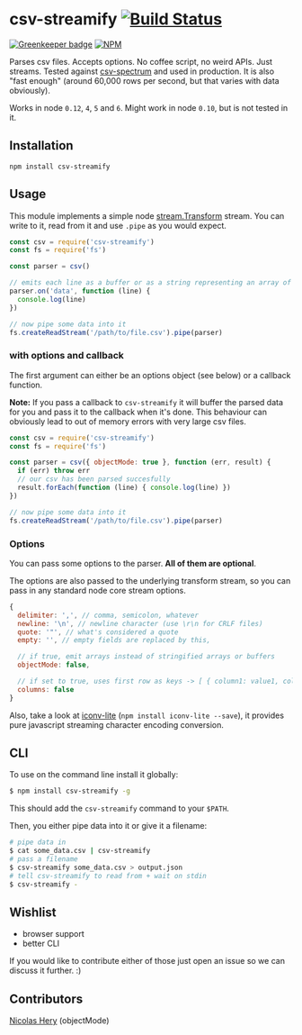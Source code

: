 csv-streamify [![Build Status](https://travis-ci.org/klaemo/csv-stream.svg?branch=master)](https://travis-ci.org/klaemo/csv-stream)
===

[![Greenkeeper badge](https://badges.greenkeeper.io/klaemo/csv-stream.svg)](https://greenkeeper.io/)
[![NPM](https://nodei.co/npm/csv-streamify.png?downloadRank=true)](https://nodei.co/npm/csv-streamify/)

Parses csv files. Accepts options. No coffee script, no weird APIs. Just streams. Tested against [csv-spectrum](https://github.com/maxogden/csv-spectrum) and used in production.
It is also "fast enough" (around 60,000 rows per second, but that varies with data obviously).

Works in node `0.12`, `4`, `5` and `6`. Might work in node `0.10`, but is not tested in it.

## Installation

```
npm install csv-streamify
```

## Usage

This module implements a simple node [stream.Transform](http://nodejs.org/api/stream.html#stream_class_stream_transform) stream.
You can write to it, read from it and use `.pipe` as you would expect.

```javascript
const csv = require('csv-streamify')
const fs = require('fs')

const parser = csv()

// emits each line as a buffer or as a string representing an array of fields
parser.on('data', function (line) {
  console.log(line)
})

// now pipe some data into it
fs.createReadStream('/path/to/file.csv').pipe(parser)
```

### with options and callback

The first argument can either be an options object (see below) or a callback function.

__Note:__ If you pass a callback to `csv-streamify` it will buffer the parsed data for you and
pass it to the callback when it's done. This behaviour can obviously lead to out of memory errors with very large csv files.

```javascript
const csv = require('csv-streamify')
const fs = require('fs')

const parser = csv({ objectMode: true }, function (err, result) {
  if (err) throw err
  // our csv has been parsed succesfully
  result.forEach(function (line) { console.log(line) })
})

// now pipe some data into it
fs.createReadStream('/path/to/file.csv').pipe(parser)
```

### Options

You can pass some options to the parser. **All of them are optional**.

The options are also passed to the underlying transform stream, so you can pass in any standard node core stream options.

```javascript
{
  delimiter: ',', // comma, semicolon, whatever
  newline: '\n', // newline character (use \r\n for CRLF files)
  quote: '"', // what's considered a quote
  empty: '', // empty fields are replaced by this,

  // if true, emit arrays instead of stringified arrays or buffers
  objectMode: false,

  // if set to true, uses first row as keys -> [ { column1: value1, column2: value2 }, ...]
  columns: false
}
```

Also, take a look at [iconv-lite](https://github.com/ashtuchkin/iconv-lite) (`npm install iconv-lite --save`), it provides pure javascript streaming character encoding conversion.

## CLI

To use on the command line install it globally:

```bash
$ npm install csv-streamify -g
```

This should add the `csv-streamify` command to your `$PATH`.

Then, you either pipe data into it or give it a filename:

```bash
# pipe data in
$ cat some_data.csv | csv-streamify
# pass a filename
$ csv-streamify some_data.csv > output.json
# tell csv-streamify to read from + wait on stdin
$ csv-streamify -
```

## Wishlist

- browser support
- better CLI

If you would like to contribute either of those just open an issue so we can discuss it further. :)

## Contributors

[Nicolas Hery](https://github.com/nicolashery) (objectMode)
